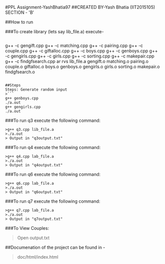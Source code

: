 #PPL Assignment-YashBhatia97
##CREATED BY-Yash Bhatia (IIT2015105) SECTION - 'B'

##How to run

###To create library (lets say lib_file.a) execute-
>```
g++ -c gengift.cpp
g++ -c matching.cpp
g++ -c pairing.cpp
g++ -c couple.cpp
g++ -c giftalloc.cpp
g++ -c boys.cpp
g++ -c genboys.cpp
g++ -c gengirls.cpp
g++ -c girls.cpp
g++ -c sorting.cpp
g++ -c makepair.cpp
g++ -c findgfsearch.cpp
ar rvs lib_file.a gengift.o matching.o pairing.o couple.o giftalloc.o boys.o genboys.o gengirls.o girls.o sorting.o makepair.o findgfsearch.o
```

##Steps
Steps: Generate random input
>```	 
g++ genboys.cpp
./a.out
g++ gengirls.cpp
./a.out
```
###To run q3 execute the following command:
```
>g++ q3.cpp lib_file.a
>./a.out
> Output in "q3output.txt"
```
###To run q4 execute the following command:
```
>g++ q4.cpp lab_file.a
>./a.out
> Output in "q4output.txt"
```
###To run q6 execute the following command:
```
>g++ q6.cpp lab_file.a
>./a.out
> Output in "q6output.txt"
```
###To run q7 execute the following command:
```
>g++ q7.cpp lab_file.a
>./a.out
> Output in "q7output.txt"
```
###To View Couples:
>Open output.txt

##Documenation of the project can be found in -

>doc/html/index.html
